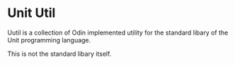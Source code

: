 # Unit Util

Uutil is a collection of Odin implemented 
utility for the standard libary of the
Unit programming language.

This is not the standard libary itself.
